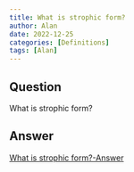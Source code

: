 ```yaml
---
title: What is strophic form?
author: Alan
date: 2022-12-25
categories: [Definitions]
tags: [Alan]
---
```


## Question

What is strophic form?



## Answer

[What is strophic form?-Answer](/music-history/posts/What-is-strophic-form-answer/)